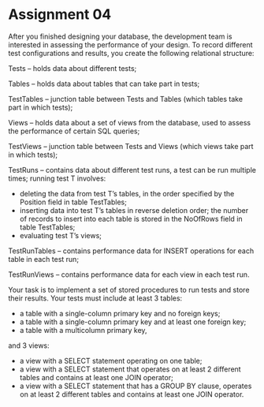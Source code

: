 # Assignment 04
After you finished designing your database, the development team is interested in assessing the performance of your design. To record different test configurations and results, you create the following relational structure:

Tests – holds data about different tests;

Tables – holds data about tables that can take part in tests;

TestTables – junction table between Tests and Tables (which tables take part in which tests);

Views – holds data about a set of views from the database, used to assess the performance of certain SQL queries;

TestViews – junction table between Tests and Views (which views take part in which tests);

TestRuns – contains data about different test runs, a test can be run multiple times; running test T involves:
- deleting the data from test T’s tables, in the order specified by the Position field in table TestTables;
- inserting data into test T’s tables in reverse deletion order; the number of records to insert into each table is stored in the NoOfRows field in table TestTables;
- evaluating test T’s views;

TestRunTables – contains performance data for INSERT operations for each table in each test run;

TestRunViews – contains performance data for each view in each test run.

Your task is to implement a set of stored procedures to run tests and store their results. Your tests must include at least 3 tables:
- a table with a single-column primary key and no foreign keys;
- a table with a single-column primary key and at least one foreign key;
- a table with a multicolumn primary key,

and 3 views:
- a view with a SELECT statement operating on one table;
- a view with a SELECT statement that operates on at least 2 different tables and contains at least one JOIN operator;
- a view with a SELECT statement that has a GROUP BY clause, operates on at least 2 different tables and contains at least one JOIN operator.
